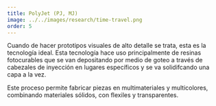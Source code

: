 ```yaml
---
title: PolyJet (PJ, MJ) 
image: ../../images/research/time-travel.png
order: 5
---
```


Cuando de hacer prototipos visuales de alto detalle se trata, esta es la tecnología ideal. Esta tecnología hace uso principalmente de resinas fotocurables que se van depositando por medio de goteo a través de cabezales de inyección en lugares específicos y se va solidifcando una capa a la vez. 

Este proceso permite fabricar piezas en multimateriales y multicolores, combinando materiales sólidos, con flexiles y transparentes. 